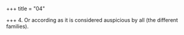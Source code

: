 +++
title = "04"

+++
4. Or according as it is considered auspicious by all (the different families).
